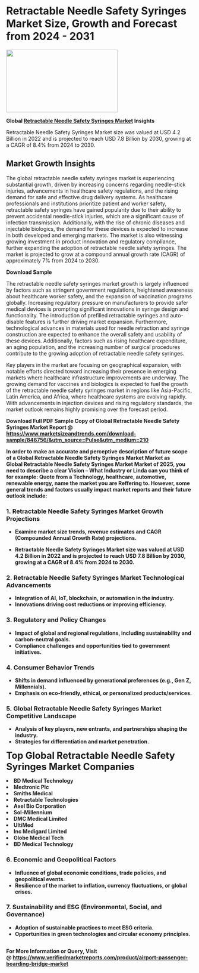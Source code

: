 <H1>Retractable Needle Safety Syringes Market Size, Growth and Forecast from 2024 - 2031</H1><img class="aligncenter size-medium wp-image-584254" src="https://thirdeyenews.in/wp-content/uploads/2024/09/Global-Market-Research-300x168.jpeg" alt="" width="300" height="168" /><p><strong>Global&nbsp;<a href="https://www.marketsizeandtrends.com/download-sample/846756/&amp;utm_source=Pulse&amp;utm_medium=210">Retractable Needle Safety Syringes Market</a> Insights</strong></p><p>Retractable Needle Safety Syringes Market size was valued at USD 4.2 Billion in 2022 and is projected to reach USD 7.8 Billion by 2030, growing at a CAGR of 8.4% from 2024 to 2030.</p><p><h2>Market Growth Insights</h2> <p>The global retractable needle safety syringes market is experiencing substantial growth, driven by increasing concerns regarding needle-stick injuries, advancements in healthcare safety regulations, and the rising demand for safe and effective drug delivery systems. As healthcare professionals and institutions prioritize patient and worker safety, retractable safety syringes have gained popularity due to their ability to prevent accidental needle-stick injuries, which are a significant cause of infection transmission. Additionally, with the rise of chronic diseases and injectable biologics, the demand for these devices is expected to increase in both developed and emerging markets. The market is also witnessing growing investment in product innovation and regulatory compliance, further expanding the adoption of retractable needle safety syringes. The market is projected to grow at a compound annual growth rate (CAGR) of approximately 7% from 2024 to 2030.</p> <p><strong>Download Sample</strong></p> <p>The retractable needle safety syringes market growth is largely influenced by factors such as stringent government regulations, heightened awareness about healthcare worker safety, and the expansion of vaccination programs globally. Increasing regulatory pressure on manufacturers to provide safer medical devices is prompting significant innovations in syringe design and functionality. The introduction of prefilled retractable syringes and auto-disable features is further driving market expansion. Furthermore, technological advances in materials used for needle retraction and syringe construction are expected to enhance the overall safety and usability of these devices. Additionally, factors such as rising healthcare expenditure, an aging population, and the increasing number of surgical procedures contribute to the growing adoption of retractable needle safety syringes. <p>Key players in the market are focusing on geographical expansion, with notable efforts directed toward increasing their presence in emerging markets where healthcare infrastructure improvements are underway. The growing demand for vaccines and biologics is expected to fuel the growth of the retractable needle safety syringes market in regions like Asia-Pacific, Latin America, and Africa, where healthcare systems are evolving rapidly. With advancements in injection devices and rising regulatory standards, the market outlook remains highly promising over the forecast period.</p> <p><strong></p><p><span class=""><strong>Download Full PDF Sample Copy of Global Retractable Needle Safety Syringes Market Report</strong> @ <a href="https://www.marketsizeandtrends.com/download-sample/846756/&amp;utm_source=Pulse&amp;utm_medium=210" target="_blank">https://www.marketsizeandtrends.com/download-sample/846756/&amp;utm_source=Pulse&amp;utm_medium=210</a></span></p><p>In order to make an accurate and perceptive description of future scope of a Global&nbsp;Retractable Needle Safety Syringes Market Market as Global&nbsp;Retractable Needle Safety Syringes Market Market of 2025, you need to describe a clear Vision &ndash; What Industry or Linda can you think of for example: Quote from a Technology, healthcare, automotive, renewable energy, name the market you are Reffering to. However, some general trends and factors usually impact market reports and their future outlook include:</p><h3>1.&nbsp;<strong>Retractable Needle Safety Syringes Market Growth Projections</strong></h3><ul><li>Examine market size trends, revenue estimates and CAGR (Compounded Annual Growth Rate) projections.</li><li><p>Retractable Needle Safety Syringes Market size was valued at USD 4.2 Billion in 2022 and is projected to reach USD 7.8 Billion by 2030, growing at a CAGR of 8.4% from 2024 to 2030.</p></li></ul><h3>2.&nbsp;<strong>Retractable Needle Safety Syringes Market Technological Advancements</strong></h3><ul><li>Integration of AI, IoT, blockchain, or automation in the industry.</li><li>Innovations driving cost reductions or improving efficiency.</li></ul><h3>3.&nbsp;<strong>Regulatory and Policy Changes</strong></h3><ul><li>Impact of global and regional regulations, including sustainability and carbon-neutral goals.</li><li>Compliance challenges and opportunities tied to government initiatives.</li></ul><h3>4.&nbsp;<strong>Consumer Behavior Trends</strong></h3><ul><li>Shifts in demand influenced by generational preferences (e.g., Gen Z, Millennials).</li><li>Emphasis on eco-friendly, ethical, or personalized products/services.</li></ul><h3>5.&nbsp;<strong>Global Retractable Needle Safety Syringes Market Competitive Landscape</strong></h3><ul><li>Analysis of key players, new entrants, and partnerships shaping the industry.</li><li>Strategies for differentiation and market penetration.</li></ul><p data-pm-slice="1 1 []"><span style="color: inherit; font-family: inherit; font-size: 25px;">Top Global Retractable Needle Safety Syringes Market Companies</span></p><div class="" data-test-id=""><p><li>BD Medical Technology</li><li> Medtronic Plc</li><li> Smiths Medical</li><li> Retractable Technologies</li><li> Axel Bio Corporation</li><li> Sol-Millennium</li><li> DMC Medical Limited</li><li> UltiMed</li><li> Inc Medigard Limited</li><li> Globe Medical Tech</li><li> BD Medical Technology</li></p></div><h3>6.&nbsp;<strong>Economic and Geopolitical Factors</strong></h3><ul><li>Influence of global economic conditions, trade policies, and geopolitical events.</li><li>Resilience of the market to inflation, currency fluctuations, or global crises.</li></ul><h3>7.&nbsp;<strong>Sustainability and ESG (Environmental, Social, and Governance)</strong></h3><ul><li>Adoption of sustainable practices to meet ESG criteria.</li><li>Opportunities in green technologies and circular economy principles.</li></ul><h2><strong style="font-size: 14px;">For More Information or Query, Visit @&nbsp;</strong><a style="background-color: #ffffff; font-size: 14px;" href="https://www.marketsizeandtrends.com/report/retractable-needle-safety-syringes-market/" target="_blank">https://www.verifiedmarketreports.com/product/airport-passenger-boarding-bridge-market</a></h2>
